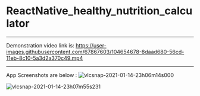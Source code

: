 # ReactNative_healthy_nutrition_calculator
_______________________________________
Demonstration video link is:
https://user-images.githubusercontent.com/67867603/104654678-8daad680-56cd-11eb-8c10-5a3d2a370c49.mp4
_______________________________________
App Screenshots are below :
![vlcsnap-2021-01-14-23h06m14s000](https://user-images.githubusercontent.com/67867603/104655042-25102980-56ce-11eb-931c-7c75459cb322.png)

![vlcsnap-2021-01-14-23h07m55s231](https://user-images.githubusercontent.com/67867603/104655051-27728380-56ce-11eb-8ad5-b2d850db5950.png)
